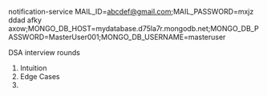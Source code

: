 notification-service
MAIL_ID=abcdef@gmail.com;MAIL_PASSWORD=mxjz ddad afky
axow;MONGO_DB_HOST=mydatabase.d75la7r.mongodb.net;MONGO_DB_PASSWORD=MasterUser001;MONGO_DB_USERNAME=masteruser

DSA interview rounds

1. Intuition
2. Edge Cases
3. 